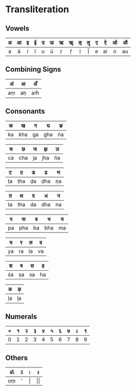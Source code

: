 # Transliteration

## Vowels

| अ | आ | इ | ई | उ | ऊ | ऋ | ॠ | ऌ | ॡ | ए | ऐ | ओ | औ |
|:-:|:-:|:-:|:-:|:-:|:-:|:-:|:-:|:-:|:-:|:-:|:--:|:-:|:--:|
| a | ā | i | ī | u | ū | ṛ | ṝ | ḷ | ḹ | e | ai | o | au |

## Combining Signs

| अं | अः | अँ |
|:-:|:-:|:-:|
| aṃ | aḥ | am̐ |

## Consonants

| क | ख | ग | घ | ङ |
|:-:|:-:|:-:|:-:|:-:|
| ka | kha | ga | gha | ṅa |

| च | छ | ज | झ | ञ |
|:-:|:-:|:-:|:-:|:-:|
| ca | cha | ja | jha | ña |

| ट | ठ | ड | ढ | ण |
|:-:|:-:|:-:|:-:|:-:|
| ṭa | ṭha | ḍa | ḍha | ṇa |

| त | थ | द | ध | न |
|:-:|:-:|:-:|:-:|:-:|
| ta | tha | da | dha | na |

| प | फ | ब | भ | म |
|:-:|:-:|:-:|:-:|:-:|
| pa | pha | ba | bha | ma |

| य | र | ल | व |
|:-:|:-:|:-:|:-:|
| ya | ra | la | va |

| श | ष | स | ह |
|:-:|:-:|:-:|:-:|
| śa | ṣa | sa | ha |

| ळ | ऴ |
|:-:|:-:|
| l̤a | ḻa |

## Numerals

| ० | १ | २ | ३ | ४ | ५ | ६ | ७ | ८ | ९ |
|:-:|:-:|:-:|:-:|:-:|:-:|:-:|:-:|:-:|:-:|
| 0 | 1 | 2 | 3 | 4 | 5 | 6 | 7 | 8 | 9 |

## Others

| ॐ | ऽ | । | ॥ |
|:-:|:-:|:-:|:-:|
| oṃ | ' | \| | \|\| |

